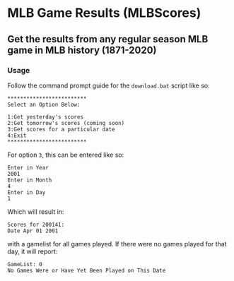 # MLB Game Results (MLBScores)
## Get the results from any regular season MLB game in MLB history (1871-2020)

### Usage
Follow the command prompt guide for the `download.bat` script like so:

```
*************************
Select an Option Below:

1:Get yesterday's scores
2:Get tomorrow's scores (coming soon)
3:Get scores for a particular date
4:Exit
*************************
```

For option ``3``, this can be entered like so:

```
Enter in Year
2001
Enter in Month
4
Enter in Day
1
```

Which will result in:

```
Scores for 200141:
Date Apr 01 2001
```

with a gamelist for all games played.
If there were no games played for that day, it will report:

```
GameList: 0
No Games Were or Have Yet Been Played on This Date
```
